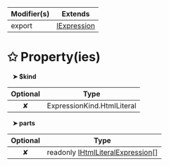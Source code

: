 | Modifier(s)                            | Extends                                    |
|----------------------------------------|--------------------------------------------|
| export | [IExpression](/runtime/interface/ast/iexpression.md) |

# &#10025; Property(ies)

&nbsp;&nbsp; **&#10148; $kind**

| Optional                           | Type                         |
|:----------------------------------:|------------------------------|
| ✘ | ExpressionKind.HtmlLiteral |

&nbsp;&nbsp; **&#10148; parts**

| Optional                           | Type                         |
|:----------------------------------:|------------------------------|
| ✘ | readonly [IHtmlLiteralExpression](/runtime/interface/ast/ihtmlliteralexpression.md)[] |